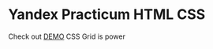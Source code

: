 # Yandex Practicum HTML CSS
Check out [DEMO](https://isaaknazar.github.io/ya-practicum-html-css/)
CSS Grid is power
